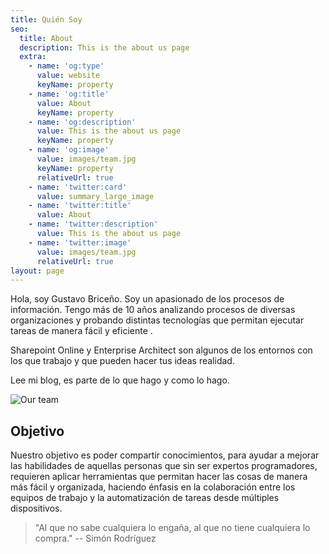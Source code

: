 ```yaml
---
title: Quién Soy
seo:
  title: About
  description: This is the about us page
  extra:
    - name: 'og:type'
      value: website
      keyName: property
    - name: 'og:title'
      value: About
      keyName: property
    - name: 'og:description'
      value: This is the about us page
      keyName: property
    - name: 'og:image'
      value: images/team.jpg
      keyName: property
      relativeUrl: true
    - name: 'twitter:card'
      value: summary_large_image
    - name: 'twitter:title'
      value: About
    - name: 'twitter:description'
      value: This is the about us page
    - name: 'twitter:image'
      value: images/team.jpg
      relativeUrl: true
layout: page
---
```


Hola, soy Gustavo Briceño. Soy un apasionado de los procesos de información. Tengo más de 10 años analizando procesos de diversas organizaciones y probando distintas tecnologías que permitan ejecutar tareas de manera fácil y eficiente .
 
Sharepoint Online y Enterprise Architect son algunos de los entornos con los que trabajo y que pueden hacer tus ideas realidad.
 
Lee mi blog, es parte de lo que hago y como lo hago.


![Our team](/images/team.jpg)

## Objetivo

 Nuestro objetivo es poder compartir conocimientos,  para ayudar a mejorar las habilidades de  aquellas personas que sin ser expertos programadores, requieren aplicar herramientas que permitan hacer las cosas de manera más fácil y organizada, haciendo énfasis en la colaboración entre los equipos de trabajo  y la automatización  de tareas desde múltiples dispositivos. 

> "Al que no sabe cualquiera lo engaña, al que no tiene cualquiera lo compra." -- Simón Rodríguez




